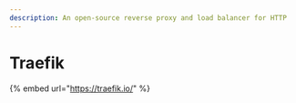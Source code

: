 ```yaml
---
description: An open-source reverse proxy and load balancer for HTTP
---
```


# Traefik

{% embed url="https://traefik.io/" %}



